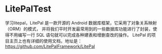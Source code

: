 # LitePalTest
学习litepal，LitePal 是一款开源的 Android 数据库框架，它采用了对象关系映射（ORM）的模式，
并将我们平时开发最常用到的一些数据库功能进行了封装，使得不用编写一行 SQL 语句就可以完成各种建表和增删查改的操作。
LitePal 的项目主页上也有详细的使用文档，地址是：https://github.com/LitePalFramework/LitePal


